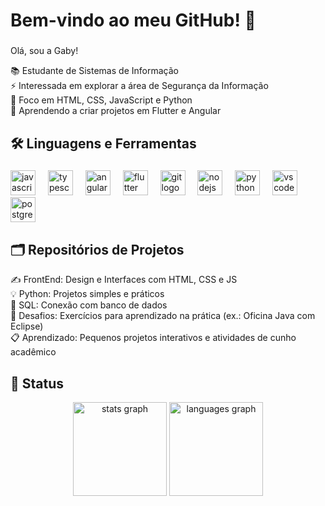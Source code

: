 <h1 align="left">Bem-vindo ao meu GitHub! 👋 </h1>

###

<p align="left">Olá, sou a Gaby! </p>


<p align="left">📚 Estudante de Sistemas de Informação<br> ⚡️ Interessada em explorar a área de Segurança da Informação<br>🎯 Foco em HTML, CSS, JavaScript e Python<br>🎲 Aprendendo a criar projetos em Flutter e Angular</p>

###

<h2 align="left"> 🛠 Linguagens e Ferramentas</h2>

###

<div align="left">
  <img src="https://cdn.jsdelivr.net/gh/devicons/devicon/icons/javascript/javascript-original.svg" height="40" alt="javascript logo"  />
  <img width="12" />
  <img src="https://cdn.jsdelivr.net/gh/devicons/devicon/icons/typescript/typescript-original.svg" height="40" alt="typescript logo"  />
  <img width="12" />
  <img src="https://cdn.jsdelivr.net/gh/devicons/devicon/icons/angularjs/angularjs-original.svg" height="40" alt="angularjs logo"  />
  <img width="12" />
  <img src="https://cdn.jsdelivr.net/gh/devicons/devicon/icons/flutter/flutter-original.svg" height="40" alt="flutter logo"  />
  <img width="12" />
  <img src="https://cdn.jsdelivr.net/gh/devicons/devicon/icons/git/git-original.svg" height="40" alt="git logo"  />
  <img width="12" />
  <img src="https://cdn.jsdelivr.net/gh/devicons/devicon/icons/nodejs/nodejs-original.svg" height="40" alt="nodejs logo"  />
  <img width="12" />
  <img src="https://cdn.jsdelivr.net/gh/devicons/devicon/icons/python/python-original.svg" height="40" alt="python logo"  />
  <img width="12" />
  <img src="https://cdn.jsdelivr.net/gh/devicons/devicon/icons/vscode/vscode-original.svg" height="40" alt="vscode logo"  />
  <img width="12" />
  <img src="https://cdn.jsdelivr.net/gh/devicons/devicon/icons/postgresql/postgresql-original.svg" height="40" alt="postgresql logo"  />
</div>

<h2 align="left"> 🗂 Repositórios de Projetos</h2>

<p align="left">✍️ FrontEnd: Design e Interfaces com HTML, CSS e JS<br> 💡 Python: Projetos simples e práticos<br>🎲 SQL: Conexão com banco de dados<br>🎯 Desafios: Exercícios para aprendizado na prática (ex.: Oficina Java com Eclipse)<br> 📋 Aprendizado: Pequenos projetos interativos e atividades de cunho acadêmico</p>

<h2 align="left"> 🔔 Status </h2>

<div align="center">
  <img src="https://github-readme-stats.vercel.app/api?username=gabylima831&hide_title=false&hide_rank=false&show_icons=true&include_all_commits=true&count_private=true&disable_animations=false&theme=dracula&locale=en&hide_border=false" height="150" alt="stats graph"  />
  <img src="https://github-readme-stats.vercel.app/api/top-langs?username=gabylima831&locale=en&hide_title=false&layout=compact&card_width=320&langs_count=5&theme=dracula&hide_border=false" height="150" alt="languages graph"  />
</div>

###

<br clear="both">

###

